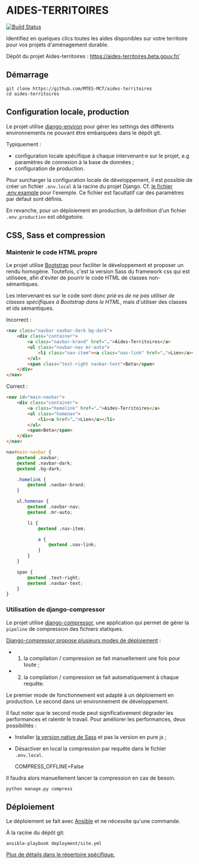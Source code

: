 # AIDES-TERRITOIRES

[![Build Status](https://travis-ci.com/MTES-MCT/aides-territoires.svg?branch=master)](https://travis-ci.com/MTES-MCT/aides-territoires)

Identifiez en quelques clics toutes les aides disponibles sur votre territoire
pour vos projets d'aménagement durable.

Dépôt du projet Aides-territoires : https://aides-territoires.beta.gouv.fr/


## Démarrage

```
git clone https://github.com/MTES-MCT/aides-territoires
cd aides-territoires
```


## Configuration locale, production

Le projet utilise [django-environ](http://django-environ.readthedocs.io/) pour
gérer les settings des différents environnements ne pouvant être embarquées
dans le dépôt git.

Typiquement :

 * configuration locale spécifique à chaque intervenant·e sur le projet, e.g
   paramètres de connexion à la base de données ;
 * configuration de production.

Pour surcharger la configuration locale de développement, il est possible de
créer un fichier `.env.local` à la racine du projet Django. Cf. [le fichier
.env.example](./src/.env.example) pour l'exemple. Ce fichier est facultatif car
des paramètres par défaut sont définis.

En revanche, pour un déploiement en production, la définition d'un fichier
`.env.production` est *obligatoire*.


## CSS, Sass et compression

### Maintenir le code HTML propre

Le projet utilise [Bootstrap](http://getbootstrap.com/) pour faciliter le
développement et proposer un rendu homogène. Toutefois, c'est la version Sass
du framework css qui est utiliséee, afin d'éviter de pourrir le code HTML de
classes non-sémantiques.

Les intervenant·es sur le code sont donc *prié·es de ne pas utiliser de classes
spécifiques à Bootstrap dans le HTML*, mais d'utiliser des classes et ids
sémantiques.

Incorrect : 

```html
<nav class="navbar navbar-dark bg-dark">
    <div class="container">
        <a class="navbar-brand" href="…">Aides-Territoires</a>
        <ul class="navbar-nav mr-auto">
            <li class="nav-item"><a class="nav-link" href="…">Lien</a></li>
        </ul>
        <span class="text-right navbar-text">Beta</span>
    </div>
</nav>
```

Correct :

```html
<nav id="main-navbar">
    <div class="container">
        <a class="homelink" href="…">Aides-Territoires</a>
        <ul class="homenav">
            <li><a href="…">Lien</a></li>
        </ul>
        <span>Beta</span>
    </div>
</nav>
```

```css
nav#main-navbar {
    @extend .navbar;
    @extend .navbar-dark;
    @extend .bg-dark;

    .homelink {
        @extend .navbar-brand;
    }

    ul.homenav {
        @extend .navbar-nav;
        @extend .mr-auto;

        li {
            @extend .nav-item;

            a {
                @extend .nav-link;
            }
        }
    }

    span {
        @extend .text-right;
        @extend .navbar-text;
    }
}
```

### Utilisation de django-compressor

Le projet utilise
[django-compressor](https://django-compressor.readthedocs.io/), une application
qui permet de gérer la `pipeline` de compression des fichiers statiques.

[Django-compressor propose plusieurs modes de
déploiement](https://django-compressor.readthedocs.io/en/latest/scenarios/) :

 * 1) la compilation / compression se fait manuellement une fois pour toute ;
 * 2) la compilation / compression se fait automatiquement à chaque requête.

Le premier mode de fonctionnement est adapté à un déploiement en production. Le
second dans un environnement de développement.

Il faut noter que le second mode peut significativement dégrader les
performances et ralentir le travail. Pour améliorer les performances, deux
possibilités :

 * Installer [la version native de Sass](http://sass-lang.com/install) et pas
   la version en pure js ;
 * Désactiver en local la compression par requête dans le fichier `.env.local`.

    COMPRESS_OFFLINE=False

Il faudra alors manuellement lancer la compression en cas de besoin.

    python manage.py compress


## Déploiement

Le déploiement se fait avec
[Ansible](https://docs.ansible.com/ansible/latest/index.html) et ne nécessite
qu'une commande.

À la racine du dépôt git:

```
ansible-playbook deployment/site.yml
```

[Plus de détails dans le répertoire
spécifique.](deployment/)
